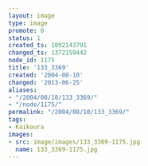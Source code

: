 ```yaml
---
layout: image
type: image
promote: 0
status: 1
created_ts: 1092143791
changed_ts: 1372159442
node_id: 1175
title: '133_3369'
created: '2004-08-10'
changed: '2013-06-25'
aliases:
- "/2004/08/10/133_3369/"
- "/node/1175/"
permalink: "/2004/08/10/133_3369/"
tags:
- Kaikoura
images:
- src: image/images/133_3369-1175.jpg
  name: 133_3369-1175.jpg
---
```


